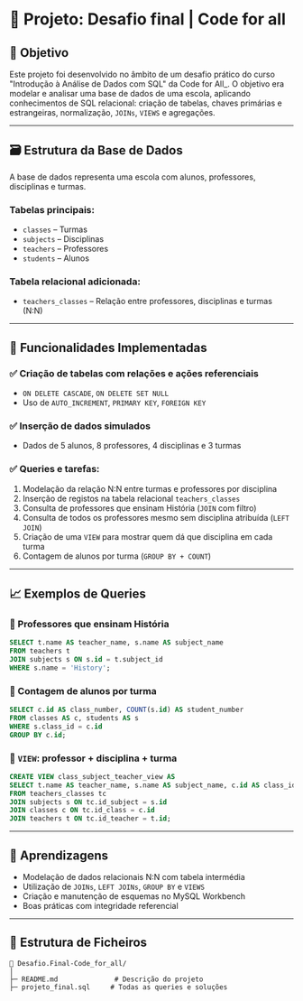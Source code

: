 # 🏫 Projeto: Desafio final | Code for all

## 📌 Objetivo

Este projeto foi desenvolvido no âmbito de um desafio prático do curso "Introdução à Análise de Dados com SQL" da Code for All_. O objetivo era modelar e analisar uma base de dados de uma escola, aplicando conhecimentos de SQL relacional: criação de tabelas, chaves primárias e estrangeiras, normalização, `JOINs`, `VIEWS` e agregações.

---

## 🗃️ Estrutura da Base de Dados

A base de dados representa uma escola com alunos, professores, disciplinas e turmas.

### Tabelas principais:
- `classes` – Turmas
- `subjects` – Disciplinas
- `teachers` – Professores
- `students` – Alunos

### Tabela relacional adicionada:
- `teachers_classes` – Relação entre professores, disciplinas e turmas (N:N)

---

## 🔧 Funcionalidades Implementadas

### ✅ Criação de tabelas com relações e ações referenciais
- `ON DELETE CASCADE`, `ON DELETE SET NULL`
- Uso de `AUTO_INCREMENT`, `PRIMARY KEY`, `FOREIGN KEY`

### ✅ Inserção de dados simulados
- Dados de 5 alunos, 8 professores, 4 disciplinas e 3 turmas

### ✅ Queries e tarefas:
1. Modelação da relação N:N entre turmas e professores por disciplina
2. Inserção de registos na tabela relacional `teachers_classes`
3. Consulta de professores que ensinam História (`JOIN` com filtro)
4. Consulta de todos os professores mesmo sem disciplina atribuída (`LEFT JOIN`)
5. Criação de uma `VIEW` para mostrar quem dá que disciplina em cada turma
6. Contagem de alunos por turma (`GROUP BY + COUNT`)

---

## 📈 Exemplos de Queries

### 🔹 Professores que ensinam História
```sql
SELECT t.name AS teacher_name, s.name AS subject_name
FROM teachers t
JOIN subjects s ON s.id = t.subject_id
WHERE s.name = 'History';
```

### 🔹 Contagem de alunos por turma
```sql
SELECT c.id AS class_number, COUNT(s.id) AS student_number
FROM classes AS c, students AS s
WHERE s.class_id = c.id
GROUP BY c.id;
```

### 🔹 `VIEW`: professor + disciplina + turma
```sql
CREATE VIEW class_subject_teacher_view AS
SELECT t.name AS teacher_name, s.name AS subject_name, c.id AS class_id
FROM teachers_classes tc
JOIN subjects s ON tc.id_subject = s.id
JOIN classes c ON tc.id_class = c.id
JOIN teachers t ON tc.id_teacher = t.id;
```

---

## 🧠 Aprendizagens

- Modelação de dados relacionais N:N com tabela intermédia
- Utilização de `JOINs`, `LEFT JOINs`, `GROUP BY` e `VIEWS`
- Criação e manutenção de esquemas no MySQL Workbench
- Boas práticas com integridade referencial

---


## 📂 Estrutura de Ficheiros

```
📁 Desafio.Final-Code_for_all/
│
├─ README.md              # Descrição do projeto
├─ projeto_final.sql     # Todas as queries e soluções
```

